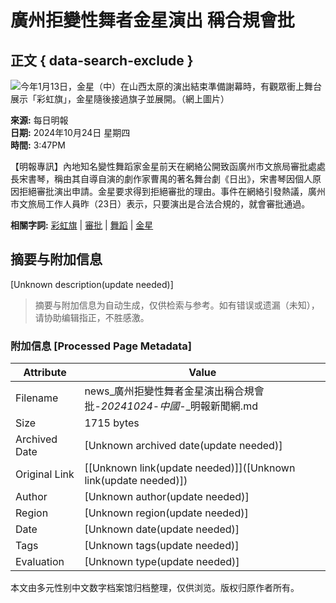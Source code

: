 # 廣州拒變性舞者金星演出 稱合規會批

## 正文 { data-search-exclude }


![今年1月13日，金星（中）在山西太原的演出結束準備謝幕時，有觀眾衝上舞台展示「彩虹旗」，金星隨後接過旗子並展開。（網上圖片）](https://fs.mingpao.com/pns/20241024/s00055/a3ab439248c741a999367b2206976061.jpg "今年1月13日，金星（中）在山西太原的演出結束準備謝幕時，有觀眾衝上舞台展示「彩虹旗」，金星隨後接過旗子並展開。（網上圖片）")

**來源:** 每日明報  
**日期:** 2024年10月24日 星期四  
**時間:** 3:47PM  

【明報專訊】內地知名變性舞蹈家金星前天在網絡公開致函廣州市文旅局審批處處長宋書琴，稱由其自導自演的劇作家曹禺的著名舞台劇《日出》，宋書琴因個人原因拒絕審批演出申請。金星要求得到拒絕審批的理由。事件在網絡引發熱議，廣州市文旅局工作人員昨（23日）表示，只要演出是合法合規的，就會審批通過。

**相關字詞:** [彩虹旗](../php/search2.php?pnssection=all&inssection=all&searchtype=A&keywords=%E5%BD%A9%E8%99%B9%E6%97%97) | [審批](../php/search2.php?pnssection=all&inssection=all&searchtype=A&keywords=%E5%AF%A9%E6%89%B9) | [舞蹈](../php/search2.php?pnssection=all&inssection=all&searchtype=A&keywords=%E8%88%9E%E8%B9%88) | [金星](../php/search2.php?pnssection=all&inssection=all&searchtype=A&keywords=%E9%87%91%E6%98%9F)
<!-- tcd_original_link https://news.mingpao.com/pns/%E4%B8%AD%E5%9C%8B/article/20241024/s00013/1729701685209/%E5%BB%A3%E5%B7%9E%E6%8B%92%E8%AE%8A%E6%80%A7%E8%88%9E%E8%80%85%E9%87%91%E6%98%9F%E6%BC%94%E5%87%BA-%E7%A8%B1%E5%90%88%E8%A6%8F%E6%9C%83%E6%89%B9 -->


## 摘要与附加信息

<!-- tcd_abstract -->
[Unknown description(update needed)]
<!-- tcd_abstract_end -->

> 摘要与附加信息为自动生成，仅供检索与参考。如有错误或遗漏（未知），请协助编辑指正，不胜感激。

### 附加信息 [Processed Page Metadata]

| Attribute       | Value                                  |
|-----------------|----------------------------------------|
| Filename        | news_廣州拒變性舞者金星演出稱合規會批-_20241024_-_中國_-_明報新聞網.md                             |
| Size            | 1715 bytes                           |
| Archived Date   | [Unknown archived date(update needed)]                             |
| Original Link   | [[Unknown link(update needed)]]([Unknown link(update needed)])                       |
| Author          | [Unknown author(update needed)]                               |
| Region          | [Unknown region(update needed)]                               |
| Date            | [Unknown date(update needed)]                                 |
| Tags            | [Unknown tags(update needed)]                                 |
| Evaluation            | [Unknown type(update needed)]                                 |
<!-- tcd_table_end -->

本文由多元性别中文数字档案馆归档整理，仅供浏览。版权归原作者所有。
